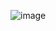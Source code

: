![image](https://user-images.githubusercontent.com/36649115/41505288-7327d182-71ba-11e8-9b7b-198ea1b08d7b.png)
